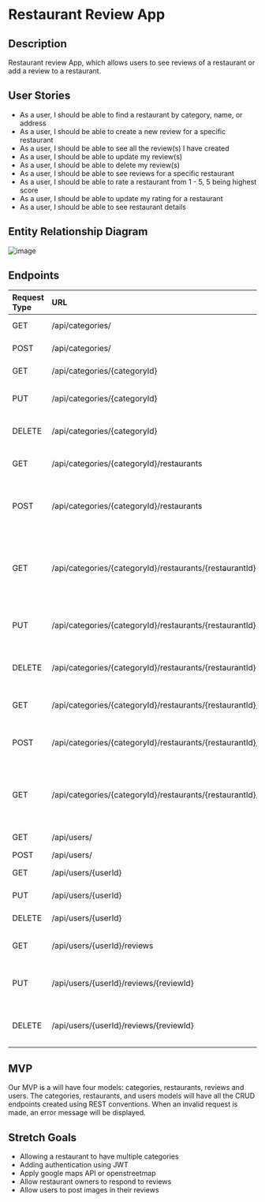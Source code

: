 # Restaurant Review App

## Description

Restaurant review App, which allows users to see reviews of a restaurant or add a review to a restaurant.

## User Stories

- As a user, I should be able to find a restaurant by category, name, or address
- As a user, I should be able to create a new review for a specific restaurant
- As a user, I should be able to see all the review(s) I have created
- As a user, I should be able to update my review(s)
- As a user, I should be able to delete my review(s)
- As a user, I should be able to see reviews for a specific restaurant
- As a user, I should be able to rate a restaurant from 1 - 5, 5 being highest score
- As a user, I should be able to update my rating for a restaurant
- As a user, I should be able to see restaurant details

## Entity Relationship Diagram

![image](https://user-images.githubusercontent.com/31500626/147986739-982dbfac-f9af-4cbf-a7a2-4172b4d4116c.png)

## Endpoints

| Request Type | URL                                                                        | Functionality                                                              |
| :----------- | :------------------------------------------------------------------------- | :------------------------------------------------------------------------- |
| GET          | /api/categories/                                                           | get all the categories                                                     |
| POST         | /api/categories/                                                           | create a category                                                          |
| GET          | /api/categories/{categoryId}                                               | get a specific category                                                    |
| PUT          | /api/categories/{categoryId}                                               | update a specific category                                                 |
| DELETE       | /api/categories/{categoryId}                                               | delete a specific category                                                 |
| GET          | /api/categories/{categoryId}/restaurants                                   | List all restaurants in category                                           |
| POST         | /api/categories/{categoryId}/restaurants                                   | Creates a new restaurant in the given category                             |
| GET          | /api/categories/{categoryId}/restaurants/{restaurantId}                    | Gets a single restaurant with the given restaurantId and categoryId        |
| PUT          | /api/categories/{categoryId}/restaurants/{restaurantId}                    | Updates a restaurant in the given category                                 |
| DELETE       | /api/categories/{categoryId}/restaurants/{restaurantId}                    | Deletes a restaurant in the given category                                 |
| GET          | /api/categories/{categoryId}/restaurants/{restaurantId}/reviews            | List all reviews in restaurant                                             |
| POST         | /api/categories/{categoryId}/restaurants/{restaurantId}/reviews            | Creates a new review in the given restaurant                               |
| GET          | /api/categories/{categoryId}/restaurants/{restaurantId}/reviews/{reviewId} | Gets a single review with the given restaurantId, categoryId, and reviewId |
| GET          | /api/users/                                                                | Gets all the users                                                         |
| POST         | /api/users/                                                                | Create a user                                                              |
| GET          | /api/users/{userId}                                                        | Get a specific user                                                        |
| PUT          | /api/users/{userId}                                                        | Update a specific user                                                     |
| DELETE       | /api/users/{userId}                                                        | Delete a specific user                                                     |
| GET          | /api/users/{userId}/reviews                                                | Get all reviews from a given user                                          |
| PUT          | /api/users/{userId}/reviews/{reviewId}                                     | Updates a review in the given restaurant                                   |
| DELETE       | /api/users/{userId}/reviews/{reviewId}                                     | Deletes a review in the given restaurant                                   |

## MVP

Our MVP is a will have four models: categories, restaurants, reviews and users. The categories, restaurants, and users models will have all the CRUD endpoints created using REST conventions. When an invalid request is made, an error message will be displayed.

## Stretch Goals

- Allowing a restaurant to have multiple categories
- Adding authentication using JWT
- Apply google maps API or openstreetmap
- Allow restaurant owners to respond to reviews
- Allow users to post images in their reviews
